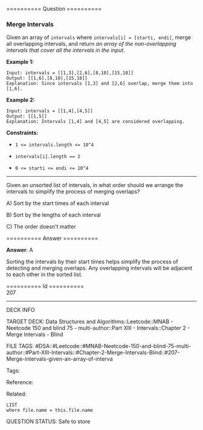 ========== Question ==========  

### Merge Intervals

Given an array of `intervals` where `intervals[i] = [starti, endi]`, merge all overlapping intervals, and return _an array of the non-overlapping intervals that cover all the intervals in the input_.

**Example 1:**

```
Input: intervals = [[1,3],[2,6],[8,10],[15,18]]
Output: [[1,6],[8,10],[15,18]]
Explanation: Since intervals [1,3] and [2,6] overlap, merge them into [1,6].
```

**Example 2:**

```
Input: intervals = [[1,4],[4,5]]
Output: [[1,5]]
Explanation: Intervals [1,4] and [4,5] are considered overlapping.
```

**Constraints:**

-   `1 <= intervals.length <= 10^4`

-   `intervals[i].length == 2`

-   `0 <= starti <= endi <= 10^4`

---

Given an unsorted list of intervals, in what order should we arrange the intervals to simplify the process of merging overlaps?

A) Sort by the start times of each interval

B) Sort by the lengths of each interval

C) The order doesn't matter  

========== Answer ==========  

**Answer**: A

Sorting the intervals by their start times helps simplify the process of detecting and merging overlaps. Any overlapping intervals will be adjacent to each other in the sorted list.

========== Id ==========  
207

---

DECK INFO

TARGET DECK: Data Structures and Algorithms::Leetcode::MNAB - Neetcode 150 and blind 75 - multi-author::Part XIII - Intervals::Chapter 2 - Merge Intervals - Blind

FILE TAGS: #DSA::#Leetcode::#MNAB-Neetcode-150-and-blind-75-multi-author::#Part-XIII-Intervals::#Chapter-2-Merge-Intervals-Blind::#207-Merge-intervals-given-an-array-of-interva

Tags:

Reference:

Related:

```dataview
LIST
where file.name = this.file.name
```

QUESTION STATUS: Safe to store
